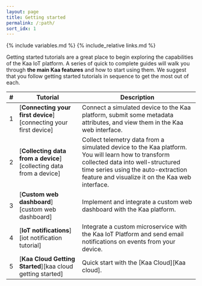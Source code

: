 ```yaml
---
layout: page
title: Getting started
permalink: /:path/
sort_idx: 1
---
```


{% include variables.md %}
{% include_relative links.md %}


Getting started tutorials are a great place to begin exploring the capabilities of the Kaa IoT platform.
A series of quick to complete guides will walk you through **the main Kaa features** and how to start using them.
We suggest that you follow getting started tutorials in sequence to get the most out of each.


| # | **Tutorial**                                                       | **Description**                                                                                                                                                                                                                  |
| - | ------------------------------------------------------------------ | -------------------------------------------------------------------------------------------------------------------------------------------------------------------------------------------------------------------------------- |
| 1 | [**Connecting your first device**][connecting your first device]   | Connect a simulated device to the Kaa platform, submit some metadata attributes, and view them in the Kaa web interface.                                                                                                         |
| 2 | [**Collecting data from a device**][collecting data from a device] | Collect telemetry data from a simulated device to the Kaa platform. You will learn how to transform collected data into well-structured time series using the auto-extraction feature and visualize it on the Kaa web interface. |
| 3 | [**Custom web dashboard**][custom web dashboard]                   | Implement and integrate a custom web dashboard with the Kaa platform.                                                                                                                                                            |
| 4 | [**IoT notifications**][iot notification tutorial]                 | Integrate a custom microservice with the Kaa IoT Platform and send email notifications on events from your device.                                                                                                               |
| 5 | [**Kaa Cloud Getting Started**][kaa cloud getting started]         | Quick start with the [Kaa Cloud][Kaa cloud].                                                                                                                                                                                     |
